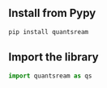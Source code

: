 ## Install from Pypy

```bash
pip install quantsream
```

## Import the library

```python
import quantsream as qs
```
